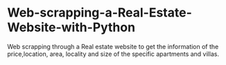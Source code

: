 # Web-scrapping-a-Real-Estate-Website-with-Python

Web scrapping through a Real estate website to get the information of the price,location, area, locality and size of the specific apartments and villas.
